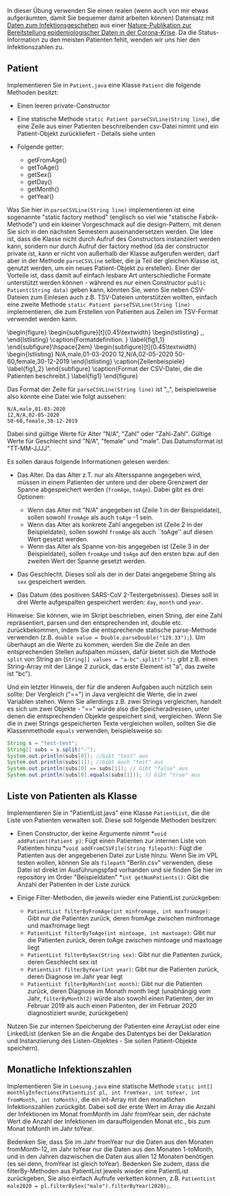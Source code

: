 In dieser Übung verwenden Sie einen realen (wenn auch von mir etwas aufgeräumten, damit Sie bequemer damit arbeiten können) Datensatz mit [Daten zum Infektionsgeschehen](https://github.com/beoutbreakprepared/nCoV2019) aus einer [Nature-Publikation zur Bereitstellung epidemiologischer Daten in der Corona-Krise](https://www.nature.com/articles/s41597-020-0448-0). Da die Status-Information zu den meisten Patienten fehlt, wenden wir uns hier den Infektionszahlen zu.

## Patient

Implementieren Sie in `Patient.java` eine Klasse `Patient` die folgende Methoden besitzt:

* Einen leeren private-Constructor
* Eine statische Methode `static Patient parseCSVLine(String line)`, die eine Zeile aus einer Patienten beschreibenden csv-Datei nimmt und ein Patient-Objekt zurückliefert - Details siehe unten
* Folgende getter:

  * getFromAge()
  * getToAge()
  * getSex()
  * getDay()
  * getMonth()
  * getYear()

Was Sie hier in `parseCSVLine(String line)` implementieren ist eine sogenannte "static factory method" (englisch so viel wie "statische Fabrik-Methode") und ein kleiner Vorgeschmack auf die design-Pattern, mit denen Sie sich in den nächsten Semestern auseinandersetzen werden. Die Idee ist, dass die Klasse nicht durch Aufruf des Constructors instanziiert werden kann, sondern nur durch Aufruf der factory method (da der constructor private ist, kann er nicht von außerhalb der Klasse aufgerufen werden, darf aber in der Methode `parseCSVLine` selber, die ja Teil der gleichen Klasse ist, genutzt werden, um ein neues Patient-Objekt zu erstellen). Einer der Vorteile ist, dass damit auf einfach lesbare Art unterschiedliche Formate unterstützt werden können - während es nur einen Constructor `public Patient(String data)` geben kann, könnten Sie, wenn Sie neben CSV-Dateien zum Einlesen auch z.B. TSV-Dateien unterstützen wollten, einfach eine zweite Methode `static Patient parseTSVLine(String line)` implementieren, die zum Erstellen von Patienten aus Zeilen im TSV-Format verwendet werden kann.

\begin{figure}
  \begin{subfigure}[t]{0.45\textwidth}
    \begin{lstlisting}
<Alter>,<Geschlecht>,<Datum>
    \end{lstlisting}
    \caption{Formatdefinition. }
    \label{fig1_1}
  \end{subfigure}\hspace{2em}
  \begin{subfigure}[t]{0.45\textwidth}
    \begin{lstlisting}
N/A,male,01-03-2020
12,N/A,02-05-2020
50-60,female,30-12-2019
    \end{lstlisting}
    \caption{Zeilenbeispiele}
    \label{fig1_2}
  \end{subfigure}
    \caption{Format der CSV-Datei, die die Patienten beschreibt.}
    \label{fig1}
\end{figure}

Das Format der Zeile für `parseCSVLine(String line)` ist "<Alter>,<Geschlecht>,<Datum>", beispielsweise also könnte eine Datei wie folgt aussehen:

```text
N/A,male,01-03-2020
12,N/A,02-05-2020
50-60,female,30-12-2019
```

Dabei sind gültige Werte für Alter "N/A", "Zahl" oder "Zahl-Zahl". Gültige Werte für Geschlecht sind "N/A", "female" und "male". Das Datumsformat ist "TT-MM-JJJJ".

Es sollen daraus folgende Informationen gelesen werden:

* Das Alter. Da das Alter z.T. nur als Altersspanne angegeben wird, müssen in einem Patienten der untere und der obere Grenzwert der Spanne abgespeichert werden (`fromAge`, `toAge`). Dabei gibt es drei Optionen:

  * Wenn das Alter mit "N/A" angegeben ist (Zeile 1 in der Beispieldatei), sollen sowohl `fromAge` als auch `toAge` -1 sein.
  * Wenn das Alter als konkrete Zahl angegeben ist (Zeile 2 in der Beispieldatei), sollen sowohl `fromAge` als auch ``toAge'' auf diesen Wert gesetzt werden.
  * Wenn das Alter als Spanne von-bis angegeben ist (Zeile 3 in der Beispieldatei), sollen `fromAge` und `toAge` auf den ersten bzw. auf den zweiten Wert der Spanne gesetzt werden.

* Das Geschlecht. Dieses soll als der in der Datei angegebene String als `sex` gespeichert werden.
* Das Datum (des positiven SARS-CoV 2-Testergebnisses). Dieses soll in drei Werte aufgespalten gespeichert werden: `day`, `month` und `year`.

Hinweise: Sie können, wie im Skript beschrieben, einen String, der eine Zahl repräsentiert, parsen und den entsprechenden int, double etc. zurückbekommen, indem Sie die entsprechende statische parse-Methode verwenden (z.B. `double value = Double.parseDouble("129.33");`). Um überhaupt an die Werte zu kommen, werden Sie die Zeile an den entsprechenden Stellen aufspalten müssen, dafür bietet sich die Methode `split` von String an (`String[] values = "a-bc".split("-");` gibt z.B. einen String-Array mit der Länge 2 zurück, das erste Element ist "a", das zweite ist "bc").

Und ein letzter Hinweis, der für die anderen Aufgaben auch nützlich sein sollte: Der Vergleich ("==") in Java vergleicht die Werte, die in zwei Variablen stehen. Wenn Sie allerdings z.B. zwei Strings vergleichen, handelt es sich um zwei Objekte - "==" würde also die Speicheradressen, unter denen die entsprechenden Objekte gespeichert sind, vergleichen. Wenn Sie die in zwei Strings gespeicherten Texte vergleichen wollen, sollten Sie die Klassenmethode `equals` verwenden, beispielsweise so:

```java
String s = "test-test";
String[] subs = s.split("-");
System.out.println(subs[0]); //Gibt "test" aus
System.out.println(subs[1]); //Gibt auch "test" aus
System.out.println(subs[0] == subs[1]); // Gibt "false" aus
System.out.println(subs[0].equals(subs[1])); // Gibt "true" aus
```

## Liste von Patienten als Klasse

Implementieren Sie in "PatientList.java" eine Klasse `PatientList`, die die Liste von Patienten verwalten soll. Diese soll folgende Methoden besitzen:

* Einen Constructor, der keine Argumente nimmt
*`void addPatient(Patient p)`: Fügt einen Patienten zur internen Liste von Patienten hinzu
*`void addFromCSVFile(String filepath)`: Fügt die Patienten aus der angegebenen Datei zur Liste hinzu. Wenn Sie im VPL testen wollen, können Sie als `filepath` "Berlin.csv" verwenden, diese Datei ist direkt im Ausführungspfad vorhanden und sie finden Sie hier im repository im Order "Beispieldaten"
*`int getNumPatients()`: Gibt die Anzahl der Patienten in der Liste zurück
* Einige Filter-Methoden, die jeweils wieder eine PatientList zurückgeben:

    * `PatientList filterByFromAge(int minfromage, int maxfromage)`: Gibt nur die Patienten zurück, deren fromAge zwischen minfromage und maxfromage liegt
    * `PatientList filterByToAge(int mintoage, int maxtoage)`: Gibt nur die Patienten zurück, deren toAge zwischen mintoage und maxtoage liegt
    * `PatientList filterBySex(String sex)`: Gibt nur die Patienten zurück, deren Geschlecht sex ist
    * `PatientList filterByYear(int year)`: Gibt nur die Patienten zurück, deren Diagnose im Jahr year liegt
    * `PatientList filterByMonth(int month)`: Gibt nur die Patienten zurück, deren Diagnose im Monath month liegt (unabhängig vom Jahr, `filterByMonth(2)` würde also sowohl einen Patienten, der im Februar 2019 als auch einen Patienten, der im Februar 2020 diagnostiziert wurde, zurückgeben)

Nutzen Sie zur internen Speicherung der Patienten eine ArrayList oder eine LinkedList (denken Sie an die Angabe des Datentyps bei der Deklaration und Instanziierung des Listen-Objektes - Sie sollen Patient-Objekte speichern).

## Monatliche Infektionszahlen

Implementieren Sie in `Loesung.java` eine statische Methode `static int[] monthlyInfections(PatientList pl, int fromYear, int toYear, int fromMonth, int toMonth)`, die ein int-Array mit den monatlichen Infektionszahlen zurückgibt. Dabei soll der erste Wert im Array die Anzahl der Infektionen im Monat fromMonth im Jahr fromYear sein, der nächste Wert die Anzahl der Infektionen im darauffolgenden Monat etc., bis zum Monat toMonth im Jahr toYear.

Bedenken Sie, dass Sie im Jahr fromYear nur die Daten aus den Monaten fromMonth-12, im Jahr toYear nur die Daten aus den Monaten 1-toMonth, und in den Jahren dazwischen die Daten aus allen 12 Monaten benötigen (es sei denn, fromYear ist gleich toYear). Bedenken Sie zudem, dass die filterBy-Methoden aus PatientList jeweils wieder eine PatientList zurückgeben, Sie also einfach Aufrufe verketten können, z.B. `PatientList male2020 = pl.filterBySex("male").filterByYear(2020);`.

